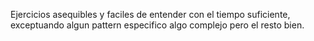 Ejercicios asequibles y faciles de entender con el tiempo suficiente, exceptuando algun pattern especifico algo complejo pero el resto bien.
